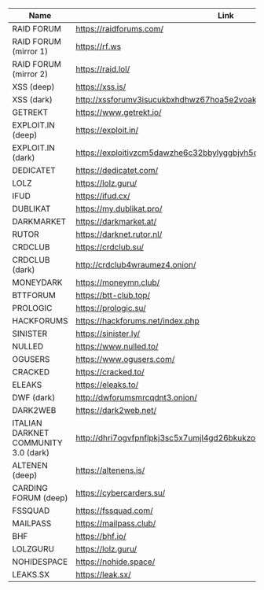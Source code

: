 |Name|Link|
| ------ | ------ |
|RAID FORUM| https://raidforums.com/|
|RAID FORUM (mirror 1)| https://rf.ws|
|RAID FORUM (mirror 2)| https://raid.lol/|
|XSS (deep)| https://xss.is/|
|XSS (dark)| http://xssforumv3isucukbxhdhwz67hoa5e2voakcfkuieq4ch257vsburuid.onion/|
|GETREKT| https://www.getrekt.io/|
|EXPLOIT.IN (deep)| https://exploit.in/|
|EXPLOIT.IN (dark)| https://exploitivzcm5dawzhe6c32bbylyggbjvh5dyvsvb5lkuz5ptmunkmqd.onion/|
|DEDICATET| https://dedicatet.com/|
|LOLZ| https://lolz.guru/|
|IFUD| https://ifud.cx/|
|DUBLIKAT| https://my.dublikat.pro/|
|DARKMARKET| https://darkmarket.at/|
|RUTOR| https://darknet.rutor.nl/|
|CRDCLUB| https://crdclub.su/|
|CRDCLUB (dark)| http://crdclub4wraumez4.onion/|
|MONEYDARK| https://moneymn.club/|
|BTTFORUM| https://btt-club.top/|
|PROLOGIC| https://prologic.su/|
|HACKFORUMS| https://hackforums.net/index.php|
|SINISTER| https://sinister.ly/|
|NULLED| https://www.nulled.to/|
|OGUSERS| https://www.ogusers.com/|
|CRACKED| https://cracked.to/|
|ELEAKS| https://eleaks.to/|
|DWF (dark)| http://dwforumsmrcqdnt3.onion/|
|DARK2WEB| https://dark2web.net/|
|ITALIAN DARKNET COMMUNITY 3.0 (dark)| http://dhri7ogvfpnflpkj3sc5x7umjl4gd26bkukzotbwdy76yjp5qvhjzmqd.onion|
|ALTENEN (deep)| https://altenens.is/|
|CARDING FORUM (deep)| https://cybercarders.su/|
|FSSQUAD| https://fssquad.com/|
|MAILPASS| https://mailpass.club/|
|BHF| https://bhf.io/|
|LOLZGURU| https://lolz.guru/|
|NOHIDESPACE| https://nohide.space/|
|LEAKS.SX| https://leak.sx/|
